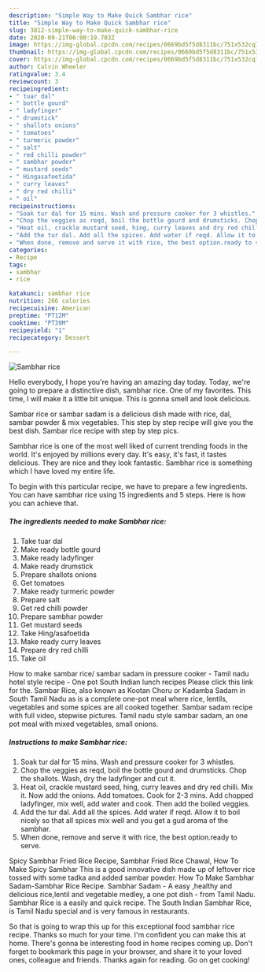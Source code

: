 ```yaml
---
description: "Simple Way to Make Quick Sambhar rice"
title: "Simple Way to Make Quick Sambhar rice"
slug: 3812-simple-way-to-make-quick-sambhar-rice
date: 2020-09-21T06:00:19.703Z
image: https://img-global.cpcdn.com/recipes/0669bd5f5d8311bc/751x532cq70/sambhar-rice-recipe-main-photo.jpg
thumbnail: https://img-global.cpcdn.com/recipes/0669bd5f5d8311bc/751x532cq70/sambhar-rice-recipe-main-photo.jpg
cover: https://img-global.cpcdn.com/recipes/0669bd5f5d8311bc/751x532cq70/sambhar-rice-recipe-main-photo.jpg
author: Calvin Wheeler
ratingvalue: 3.4
reviewcount: 3
recipeingredient:
- " tuar dal"
- " bottle gourd"
- " ladyfinger"
- " drumstick"
- " shallots onions"
- " tomatoes"
- " turmeric powder"
- " salt"
- " red chilli powder"
- " sambhar powder"
- " mustard seeds"
- " Hingasafoetida"
- " curry leaves"
- " dry red chilli"
- " oil"
recipeinstructions:
- "Soak tur dal for 15 mins. Wash and pressure cooker for 3 whistles."
- "Chop the veggies as reqd, boil the bottle gourd and drumsticks. Chop the shallots. Wash, dry the ladyfinger and cut it."
- "Heat oil, crackle mustard seed, hing, curry leaves and dry red chilli. Mix it. Now add the onions. Add tomatoes. Cook for 2-3 mins. Add chopped ladyfinger, mix well, add water and cook. Then add the boiled veggies."
- "Add the tur dal. Add all the spices. Add water if reqd. Allow it to boil nicely so that all spices mix well and you get a gud aroma of the sambhar."
- "When done, remove and serve it with rice, the best option.ready to serve."
categories:
- Recipe
tags:
- sambhar
- rice

katakunci: sambhar rice 
nutrition: 266 calories
recipecuisine: American
preptime: "PT12M"
cooktime: "PT39M"
recipeyield: "1"
recipecategory: Dessert

---
```



![Sambhar rice](https://img-global.cpcdn.com/recipes/0669bd5f5d8311bc/751x532cq70/sambhar-rice-recipe-main-photo.jpg)

Hello everybody, I hope you're having an amazing day today. Today, we're going to prepare a distinctive dish, sambhar rice. One of my favorites. This time, I will make it a little bit unique. This is gonna smell and look delicious.

Sambar rice or sambar sadam is a delicious dish made with rice, dal, sambar powder &amp; mix vegetables. This step by step recipe will give you the best dish. Sambar rice recipe with step by step pics.

Sambhar rice is one of the most well liked of current trending foods in the world. It's enjoyed by millions every day. It's easy, it's fast, it tastes delicious. They are nice and they look fantastic. Sambhar rice is something which I have loved my entire life.


To begin with this particular recipe, we have to prepare a few ingredients. You can have sambhar rice using 15 ingredients and 5 steps. Here is how you can achieve that.

<!--inarticleads1-->

##### The ingredients needed to make Sambhar rice:

1. Take  tuar dal
1. Make ready  bottle gourd
1. Make ready  ladyfinger
1. Make ready  drumstick
1. Prepare  shallots onions
1. Get  tomatoes
1. Make ready  turmeric powder
1. Prepare  salt
1. Get  red chilli powder
1. Prepare  sambhar powder
1. Get  mustard seeds
1. Take  Hing/asafoetida
1. Make ready  curry leaves
1. Prepare  dry red chilli
1. Take  oil


How to make sambar rice/ sambar sadam in pressure cooker - Tamil nadu hotel style recipe - One pot South Indian lunch recipes Please click this link for the. Sambar Rice, also known as Kootan Choru or Kadamba Sadam in South Tamil Nadu as is a complete one-pot meal where rice, lentils, vegetables and some spices are all cooked together. Sambar sadam recipe with full video, stepwise pictures. Tamil nadu style sambar sadam, an one pot meal with mixed vegetables, small onions. 

<!--inarticleads2-->

##### Instructions to make Sambhar rice:

1. Soak tur dal for 15 mins. Wash and pressure cooker for 3 whistles.
1. Chop the veggies as reqd, boil the bottle gourd and drumsticks. Chop the shallots. Wash, dry the ladyfinger and cut it.
1. Heat oil, crackle mustard seed, hing, curry leaves and dry red chilli. Mix it. Now add the onions. Add tomatoes. Cook for 2-3 mins. Add chopped ladyfinger, mix well, add water and cook. Then add the boiled veggies.
1. Add the tur dal. Add all the spices. Add water if reqd. Allow it to boil nicely so that all spices mix well and you get a gud aroma of the sambhar.
1. When done, remove and serve it with rice, the best option.ready to serve.


Spicy Sambhar Fried Rice Recipe, Sambhar Fried Rice Chawal, How To Make Spicy Sambhar This is a good innovative dish made up of leftover rice tossed with some tadka and added sambar powder. How To Make Sambhar Sadam-Sambhar Rice Recipe. Sambhar Sadam - A easy ,healthy and delicious rice,lentil and vegetable medley, a one pot dish - from Tamil Nadu. Sambhar Rice is a easily and quick recipe. The South Indian Sambhar Rice, is Tamil Nadu special and is very famous in restaurants. 

So that is going to wrap this up for this exceptional food sambhar rice recipe. Thanks so much for your time. I'm confident you can make this at home. There's gonna be interesting food in home recipes coming up. Don't forget to bookmark this page in your browser, and share it to your loved ones, colleague and friends. Thanks again for reading. Go on get cooking!
